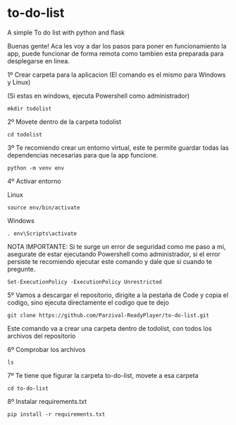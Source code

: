 # to-do-list
A simple To do list with python and flask

Buenas gente! Aca les voy a dar los pasos para poner en funcionamiento la app, puede funcionar de forma remota como tambien esta preparada para desplegarse en linea.

1º Crear carpeta para la aplicacion (El comando es el mismo para Windows y Linux)

(Si estas en windows, ejecuta Powershell como administrador)

    mkdir todolist
    
2º Movete dentro de la carpeta todolist
    
    cd todolist

3º Te recomiendo crear un entorno virtual, este te permite guardar todas las dependencias necesarias para que la app funcione.

    python -m venv env


4º Activar entorno

Linux
    
    source env/bin/activate

Windows
    
    . env\Scripts\activate

NOTA IMPORTANTE: Si te surge un error de seguridad como me paso a mi, asegurate de estar ejecutando Powershell como administrador,
si el error persiste te recomiendo ejecutar este comando y dale que si cuando te pregunte.
                
    Set-ExecutionPolicy -ExecutionPolicy Unrestricted
    

5º Vamos a descargar el repositorio, dirigite a la pestaña de Code y copia el codigo, sino ejecuta directamente el codigo que te dejo

    git clone https://github.com/Parzival-ReadyPlayer/to-do-list.git

Este comando va a crear una carpeta dentro de todolist, con todos los archivos del repositorio
    
6º Comprobar los archivos 

    ls

7º Te tiene que figurar la carpeta to-do-list, movete a esa carpeta

    cd to-do-list

8º Instalar requirements.txt

    pip install -r requirements.txt
    

    




